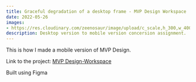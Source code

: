```yaml
---
title: Graceful degradation of a desktop frame - MVP Design Workspace
date: 2022-05-26
images:
- https://res.cloudinary.com/zeenosaur/image/upload/c_scale,h_300,w_400/v1653673994/Mobile_Design_h0jeky.png
description: Desktop version to mobile version concersion assignment.
---
```


This is how I made a mobile version of MVP Design. 

Link to the project:
[MVP Design-Workspace](https://www.figma.com/proto/u6H7Sn8ZdArzWGghi5dw9B/mvp?node-id=4%3A2&scaling=scale-down&page-id=0%3A1&starting-point-node-id=4%3A2)

Built using Figma